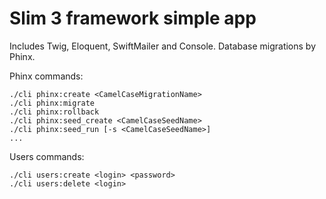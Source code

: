 # Slim 3 framework simple app
Includes Twig, Eloquent, SwiftMailer and Console. Database migrations by Phinx.

Phinx commands:
```
./cli phinx:create <CamelCaseMigrationName>
./cli phinx:migrate
./cli phinx:rollback
./cli phinx:seed_create <CamelCaseSeedName>
./cli phinx:seed_run [-s <CamelCaseSeedName>]
...
```

Users commands:
```
./cli users:create <login> <password>
./cli users:delete <login>
```
